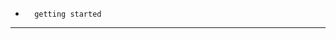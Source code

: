 
-		getting started

--------------------------------------------------------------------------------